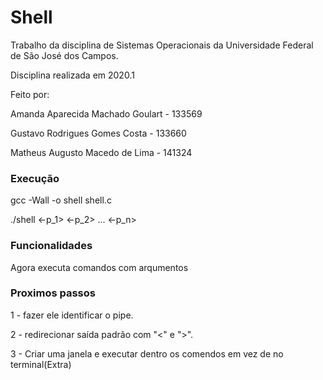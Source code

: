 # Shell

Trabalho da disciplina de Sistemas Operacionais da Universidade Federal de São José dos Campos.

Disciplina realizada em 2020.1

Feito por: 

Amanda Aparecida Machado Goulart - 133569

Gustavo Rodrigues Gomes Costa - 133660

Matheus Augusto Macedo de Lima - 141324

### Execução

gcc -Wall -o shell shell.c

./shell <comando> <-p_1> <-p_2> ... <-p_n>

### Funcionalidades

Agora executa comandos com arqumentos

### Proximos passos

1 - fazer ele identificar o pipe.

2 - redirecionar saída padrão com "<" e ">".

3 - Criar uma janela e executar dentro os comendos em vez de no terminal(Extra)


